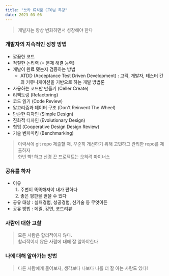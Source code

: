 ```yaml
---
title: "쏘카 류석문 CTO님 특강"
date: 2023-03-06
---
```


> 개발자는 항상 변화하면서 성장해야 한다

### 개발자의 지속적인 성장 방법

- 깔끔한 코드
- 적절한 논리력 (= 문제 해결 능력)
- 개발이 완료 됐는지 검증하는 방법
  - ATDD (Acceptance Test Driven Development) : 고객, 개발자, 테스터 간의 커뮤니케이션을 기반으로 하는 개발 방법론
- 사용하는 코드만 만들기 (Celler Create)
- 리팩토링 (Refactoring)
- 코드 읽기 (Code Review)
- 알고리즘과 데이터 구조 (Don't Reinvent The Wheel)
- 단순한 디자인 (Simple Design)
- 진화적 디자인 (Evolutionary Design)
- 협업 (Cooperative Design Design Review)
- 기술 벤치마킹 (Benchmarking)

> 이력서에 git repo 제출할 때, 꾸준히 개선하기 위해 고민하고 관리한 repo를 제출하자  
> 한번 빡! 하고 신경 끈 프로젝트는 오히려 마이너스

### 공유를 하자

- 이유
  1. 주변이 똑똑해져야 내가 편하다
  2. 좋은 평판을 얻을 수 있다
- 공유 대상 : 실패경험, 성공경험, 신기술 등 무엇이든
- 공유 방법 : 메일, 강연, 코드리뷰

### 사람에 대한 고찰

> 모든 사람은 합리적이지 않다.  
> 합리적이지 않은 사람에 대해 잘 알아야한다

### 나에 대해 알아가는 방법

> 다른 사람에게 물어보자, 생각보다 나보다 나를 더 잘 아는 사람도 있다!

